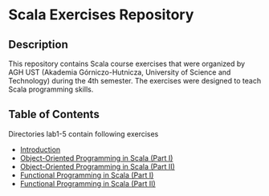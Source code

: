 # Scala Exercises Repository
## Description
This repository contains Scala course exercises that were organized by AGH UST (Akademia Górniczo-Hutnicza, University of Science and Technology)
during the 4th semester.
The exercises were designed to teach Scala programming skills.

## Table of Contents
Directories lab1-5 contain following exercises
* [Introduction](./lab1)
* [Object-Oriented Programming in Scala (Part I)](./lab2)
* [Object-Oriented Programming in Scala (Part II)](./lab3)
* [Functional Programming in Scala (Part I)](./lab4)
* [Functional Programming in Scala (Part II)](./lab5)
